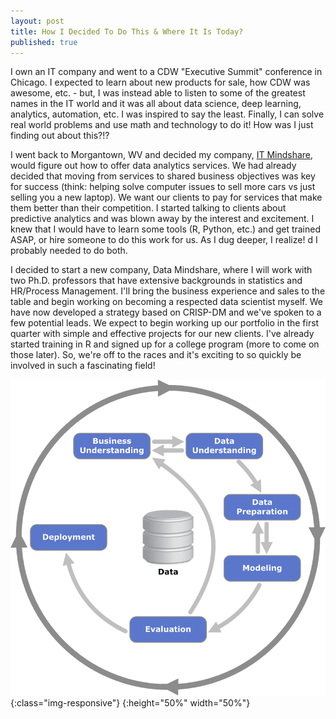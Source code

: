 ```yaml
---
layout: post
title: How I Decided To Do This & Where It Is Today?
published: true
---
```


I own an IT company and went to a CDW "Executive Summit" conference in Chicago. I expected to learn about new products for sale, how CDW was awesome, etc. - but, I was instead able to listen to some of the greatest names in the IT world and it was all about data science, deep learning, analytics, automation, etc. I was inspired to say the least. Finally, I can solve real world problems and use math and technology to do it! How was I just finding out about this?!?

I went back to Morgantown, WV and decided my company, <a href="http://www.itmindshare.com" target="_blank">IT Mindshare</a>, would figure out how to offer data analytics services. We had already decided that moving from services to shared business objectives was key for success (think: helping solve computer issues to sell more cars vs just selling you a new laptop). We want our clients to pay for services that make them better than their competition. I started talking to clients about predictive analytics and was blown away by the interest and excitement. I knew that I would have to learn some tools (R, Python, etc.) and get trained ASAP, or hire someone to do this work for us. As I dug deeper, I realize!
d I probably needed to do both. 

I decided to start a new company, Data Mindshare, where I will work with two Ph.D. professors that have extensive backgrounds in statistics and HR/Process Management. I'll bring the business experience and sales to the table and begin working on becoming a respected data scientist myself. We have now developed a strategy based on CRISP-DM and we've spoken to a few potential leads. We expect to begin working up our portfolio in the first quarter with simple and effective projects for our new clients. I've already started training in R and signed up for a college program (more to come on those later). So, we're off to the races and it's exciting to so quickly be involved in such a fascinating field!

![CRISP-DM](/images/CRISP-DM.png){:class="img-responsive"} {:height="50%" width="50%"}
